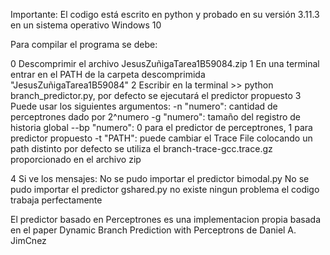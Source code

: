 Importante: El codigo está escrito en python y probado en su versión 3.11.3 en un sistema operativo Windows 10

Para compilar el programa se debe:

0 Descomprimir el archivo JesusZuñigaTarea1B59084.zip 
1 En una terminal entrar en el PATH de la carpeta descomprimida "JesusZuñigaTarea1B59084"
2 Escribir en la terminal >> python branch_predictor.py, por defecto se ejecutará el predictor propuesto
3 Puede usar los siguientes argumentos:
                        -n "numero": cantidad de perceptrones dado por 2^numero 
                        -g "numero": tamaño del registro de historia global
                      --bp "numero": 0 para el predictor de perceptrones, 1 para predictor propuesto
                          -t "PATH": puede cambiar el Trace File colocando un path distinto por defecto 
                                     se utiliza el branch-trace-gcc.trace.gz proporcionado en el archivo zip

4 Si ve los mensajes:
No se pudo importar el predictor bimodal.py
No se pudo importar el predictor gshared.py
no existe ningun problema el codigo trabaja perfectamente

El predictor basado en Perceptrones es una implementacion propia basada en el paper Dynamic Branch Prediction with Perceptrons de Daniel A. JimCnez